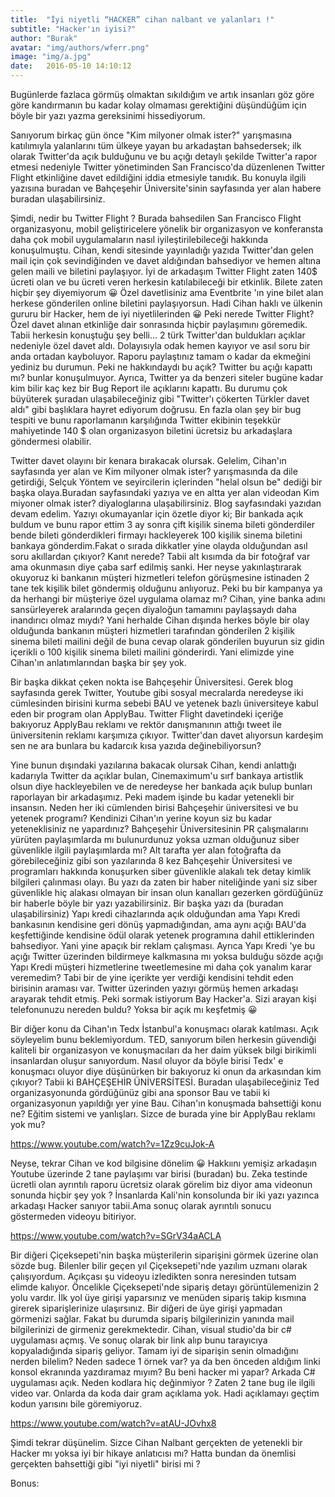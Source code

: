 ```yaml
---
title:  "İyi niyetli “HACKER” cihan nalbant ve yalanları !"
subtitle: "Hacker'ın iyisi?"
author: "Burak"
avatar: "img/authors/wferr.png"
image: "img/a.jpg"
date:   2016-05-10 14:10:12
---
```


Bugünlerde fazlaca görmüş olmaktan sıkıldığım ve artık insanları göz göre göre kandırmanın bu kadar kolay olmaması gerektiğini düşündüğüm için böyle bir yazı yazma gereksinimi hissediyorum.

Sanıyorum birkaç gün önce "Kim milyoner olmak ister?" yarışmasına katılımıyla yalanlarını tüm ülkeye yayan bu arkadaştan bahsedersek; ilk olarak Twitter'da açık bulduğunu ve bu açığı detaylı şekilde Twitter'a rapor etmesi nedeniyle Twitter yönetiminden San Francisco'da düzenlenen Twitter Flight etkinliğine davet edildiğini iddia etmesiyle tanıdık. Bu konuyla ilgili yazısına buradan ve Bahçeşehir Üniversite'sinin sayfasında yer alan habere buradan ulaşabilirsiniz.

Şimdi, nedir bu Twitter Flight ? Burada bahsedilen San Francisco Flight organizasyonu, mobil geliştiricelere yönelik bir organizasyon ve konferansta daha çok mobil uygulamaların nasıl iyileştirilebileceği hakkında konuşulmuştu. Cihan, kendi sitesinde yayınladığı yazıda Twitter'dan gelen mail için çok sevindiğinden ve davet aldığından bahsediyor ve hemen altına gelen maili ve biletini paylaşıyor. İyi de arkadaşım Twitter Flight zaten 140$ ücreti olan ve bu ücreti veren herkesin katılabileceği bir  etkinlik. Bilete zaten hiçbir şey diyemiyorum 😀 Özel davetlisiniz ama Eventbrite 'ın yine bilet alan herkese gönderilen online biletini paylaşıyorsun. Hadi Cihan haklı ve ülkenin gururu bir Hacker, hem de iyi niyetlilerinden 😀 Peki nerede Twitter Flight? Özel davet alınan etkinliğe dair sonrasında hiçbir paylaşımını göremedik. Tabii herkesin konuştuğu şey belli… 2 türk Twitter'dan buldukları açıklar nedeniyle özel davet aldı. Dolayısıyla odak hemen kayıyor ve asıl soru bir anda ortadan kayboluyor. Raporu paylaştınız tamam o kadar da ekmeğini yediniz bu durumun. Peki ne hakkındaydı bu açık? Twitter bu açığı kapattı mı? bunlar konuşulmuyor. Ayrıca, Twitter ya da benzeri siteler bugüne kadar kim bilir kaç kez bir Bug Report ile açıklarını kapattı. Bu durumu çok büyüterek şuradan ulaşabileceğiniz gibi "Twitter'ı çökerten Türkler davet aldı" gibi başlıklara hayret ediyorum doğrusu. En fazla olan şey bir bug tespiti ve bunu raporlamanın karşılığında Twitter ekibinin teşekkür mahiyetinde 140 $ olan organizasyon biletini ücretsiz bu arkadaşlara göndermesi olabilir.

Twitter davet olayını bir kenara bırakacak olursak. Gelelim, Cihan'ın sayfasında yer alan ve Kim milyoner olmak ister? yarışmasında da dile getirdiği, Selçuk Yöntem ve seyircilerin içlerinden "helal olsun be" dediği bir başka olaya.Buradan sayfasındaki yazıya ve en altta yer alan videodan Kim miyoner olmak ister? diyaloglarına ulaşabilirsiniz. Blog sayfasındaki yazıdan devam edelim. Yazıyı okumayanlar için özetle diyor ki; Bir bankada açık buldum ve bunu rapor ettim 3 ay sonra çift kişilik sinema bileti gönderdiler bende bileti gönderdikleri firmayı hackleyerek 100 kişilik sinema  biletini bankaya gönderdim.Fakat o sırada dikkatler yine olayda olduğundan asıl soru akıllardan çıkıyor? Kanıt nerede? Tabii alt kısımda da bir fotoğraf var ama okunmasın diye çaba sarf edilmiş sanki. Her neyse yakınlaştırarak okuyoruz ki bankanın müşteri hizmetleri telefon görüşmesine istinaden 2 tane tek kişilik bilet göndermiş olduğunu anlıyoruz. Peki bu bir kampanya ya da herhangi bir müşteriye özel uygulama olamaz mı? Cihan, yine banka adını sansürleyerek aralarında geçen diyaloğun tamamını paylaşsaydı daha inandırıcı olmaz mıydı? Yani herhalde Cihan dışında herkes böyle bir olay olduğunda bankanın müşteri hizmetleri tarafından gönderilen 2 kişilik sinema bileti mailini değil de buna cevap olarak gönderilen buyurun siz gidin içerikli o 100 kişilik sinema bileti mailini gönderirdi. Yani elimizde yine Cihan'ın anlatımlarından başka bir şey  yok.

Bir başka dikkat  çeken nokta ise Bahçeşehir Üniversitesi. Gerek blog sayfasında gerek Twitter, Youtube gibi sosyal mecralarda neredeyse iki cümlesinden birisini kurma sebebi BAU ve yetenek bazlı üniversiteye kabul eden bir program olan ApplyBau. Twitter Flight davetindeki içeriğe bakıyoruz ApplyBau reklamı ve rektör danışmanının attığı tweet ile üniversitenin reklamı karşımıza çıkıyor. Twitter'dan davet alıyorsun kardeşim sen ne ara bunlara bu kadarcık kısa yazıda değinebiliyorsun?

Yine bunun dışındaki yazılarına bakacak olursak Cihan, kendi anlattığı kadarıyla Twitter da açıklar bulan, Cinemaximum'u sırf bankaya artistlik olsun diye hackleyebilen ve de neredeyse her bankada açık bulup bunları raporlayan bir arkadaşımız. Peki madem işinde bu kadar  yetenekli bir insansın. Neden her iki cümlenden birisi Bahçeşehir üniversitesi ve bu yetenek programı? Kendinizi Cihan'ın yerine koyun siz bu kadar yeteneklisiniz ne yapardınız? Bahçeşehir Üniversitesinin PR  çalışmalarını yürüten paylaşımlarda mı bulunurdunuz yoksa uzman olduğunuz siber güvenlikle ilgili paylaşımlarda mı? Alt tarafta yer alan fotoğrafta da görebileceğiniz gibi son yazılarında 8 kez Bahçeşehir Üniversitesi ve programları hakkında konuşurken siber güvenlikle alakalı tek detay kimlik bilgileri çalınması olayı. Bu yazı da zaten bir haber niteliğinde yani siz siber güvenlikle hiç alakası olmayan bir insan olun kanalları gezerken gördüğünüz bir haberle böyle bir yazı yazabilirsiniz. Bir başka yazı da (buradan ulaşabilirsiniz) Yapı kredi cihazlarında açık olduğundan ama Yapı Kredi bankasının kendisine geri dönüş yapmadığından,  ama aynı açığı BAU'da keşfettiğinde kendisine ödül olarak yetenek programına dahil ettiklerinden bahsediyor. Yani yine apaçık bir reklam çalışması. Ayrıca Yapı Kredi 'ye bu açığı Twitter üzerinden bildirmeye kalkmasına mı yoksa bulduğu sözde açığı Yapı Kredi müşteri hizmetlerine tweetlemesine mi daha çok yanalım karar veremedim? Tabi bir de yine içerikte yer verdiği kendisini tehdit eden birisinin araması var. Twitter üzerinden yazıyı görmüş hemen arkadaşı arayarak tehdit etmiş. Peki sormak istiyorum Bay Hacker'a. Sizi arayan kişi telefonunuzu nereden buldu? Yoksa bir açık mı keşfetmiş 😀


Bir diğer konu da Cihan'ın Tedx İstanbul'a konuşmacı olarak katılması. Açık söyleyelim bunu beklemiyordum. TED, sanıyorum bilen herkesin güvendiği kaliteli bir organizasyon ve konuşmacıları da her daim yüksek bilgi birikimli insanlardan oluşur sanıyordum. Nasıl oluyor da böyle birisi Tedx' e konuşmacı oluyor diye düşünürken bir bakıyoruz ki onun da arkasından kim çıkıyor? Tabii ki BAHÇEŞEHİR ÜNİVERSİTESİ. Buradan ulaşabileceğiniz Ted organizasyonunda gördüğünüz gibi ana sponsor Bau ve tabii ki organizasyonun yapıldığı yer yine Bau. Cihan'ın konuşmada bahsettiği konu ne? Eğitim sistemi ve yanlışları. Sizce de burada yine bir ApplyBau reklamı yok mu?

https://www.youtube.com/watch?v=1Zz9cuJok-A

Neyse, tekrar Cihan ve kod bilgisine dönelim 😀 Hakkıını yemişiz arkadaşın Youtube üzerinde 2 tane paylaşımı var birisi (buradan) bu. Zeka testinde ücretli olan ayrıntılı raporu ücretsiz olarak görelim biz diyor ama videonun sonunda hiçbir şey yok ? İnsanlarda Kali'nin konsolunda bir iki yazı yazınca arkadaşı Hacker sanıyor tabii.Ama sonuç olarak ayrıntılı sonucu göstermeden videoyu bitiriyor.

https://www.youtube.com/watch?v=SGrV34aACLA

Bir diğeri Çiçeksepeti'nin başka müşterilerin siparişini görmek üzerine olan sözde bug. Bilenler bilir geçen yıl Çiçeksepeti'nde yazılım uzmanı olarak çalışıyordum. Açıkçası şu videoyu izledikten sonra neresinden tutsam elimde kalıyor. Öncelikle Çiçeksepeti'nde sipariş detayı görüntülemenizin 2 yolu vardır. İlk yol üye girişi yaparsınız ve menüden sipariş takip kısmına girerek siparişlerinize ulaşırsınız. Bir diğeri de  üye girişi yapmadan görmenizi sağlar. Fakat bu durumda sipariş bilgilerinizin yanında mail bilgilerinizi de girmeniz gerekmektedir. Cihan, visual studio'da bir c# uygulaması açmış. Ve sonuç olarak bir link alıp bunu tarayıcıya kopyaladığında sipariş geliyor. Tamam iyi de siparişin  senin olmadığını nerden bilelim? Neden sadece 1 örnek var? ya da ben önceden aldığım linki konsol ekranında yazdıramaz mıyım? Bu beni hacker mi yapar? Arkada C# uygulaması açık. Neden kodlara hiç değinmiyor ? Zaten 2 tane bug ile ilgili video var. Onlarda da koda dair gram açıklama yok. Hadi açıklamayı geçtim kodun yarısını bile göremiyoruz.

https://www.youtube.com/watch?v=atAU-JOvhx8

Şimdi tekrar düşünelim. Sizce Cihan Nalbant gerçekten de yetenekli bir Hacker  mı yoksa iyi bir hikaye anlatıcısı mı? Hatta bundan da önemlisi gerçekten bahsettiği gibi "iyi niyetli" birisi mi ?

Bonus:
